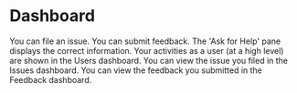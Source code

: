 # Dashboard

<simple-checklist>
<step>You can file an issue.</step>
<step>You can submit feedback.</step>
<step>The 'Ask for Help' pane displays the correct information.</step>
<step>Your activities as a user (at a high level) are shown in the Users dashboard.</step>
<step>You can view the issue you filed in the Issues dashboard.</step>
<step>You can view the feedback you submitted in the Feedback dashboard.</step>
</simple-checklist>